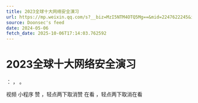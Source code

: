 ```yaml
---
title: 2023全球十大网络安全演习
url: https://mp.weixin.qq.com/s?__biz=MzI5NTM4OTQ5Mg==&mid=2247622245&idx=3&sn=9dfea15c4181f923a994a70c4ead98d8
source: Doonsec's feed
date: 2024-05-06
fetch_date: 2025-10-06T17:14:03.762592
---
```


# 2023全球十大网络安全演习

：
，
。

视频
小程序
赞
，轻点两下取消赞
在看
，轻点两下取消在看